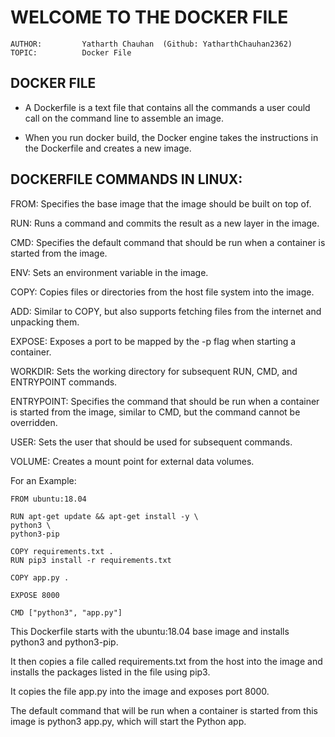# **WELCOME TO THE DOCKER FILE**

    AUTHOR:         Yatharth Chauhan  (Github: YatharthChauhan2362)
    TOPIC:          Docker File

## DOCKER FILE

- A Dockerfile is a text file that contains all the commands a user could call on the command line to assemble an image.

- When you run docker build, the Docker engine takes the instructions in the Dockerfile and creates a new image.

## DOCKERFILE COMMANDS IN LINUX:

FROM: Specifies the base image that the image should be built on top of.

RUN: Runs a command and commits the result as a new layer in the image.

CMD: Specifies the default command that should be run when a container is started from the image.

ENV: Sets an environment variable in the image.

COPY: Copies files or directories from the host file system into the image.

ADD: Similar to COPY, but also supports fetching files from the internet and unpacking them.

EXPOSE: Exposes a port to be mapped by the -p flag when starting a container.

WORKDIR: Sets the working directory for subsequent RUN, CMD, and ENTRYPOINT commands.

ENTRYPOINT: Specifies the command that should be run when a container is started from the image, similar to CMD, but the command cannot be overridden.

USER: Sets the user that should be used for subsequent commands.

VOLUME: Creates a mount point for external data volumes.

For an Example:

    FROM ubuntu:18.04

    RUN apt-get update && apt-get install -y \
    python3 \
    python3-pip

    COPY requirements.txt .
    RUN pip3 install -r requirements.txt

    COPY app.py .

    EXPOSE 8000

    CMD ["python3", "app.py"]

This Dockerfile starts with the ubuntu:18.04 base image and installs python3 and python3-pip.

It then copies a file called requirements.txt from the host into the image and installs the packages listed in the file using pip3.

It copies the file app.py into the image and exposes port 8000.

The default command that will be run when a container is started from this image is python3 app.py, which will start the Python app.
